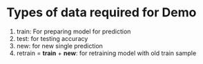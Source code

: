 # Types of data required for Demo
1. train: For preparing model for prediction
2. test: for testing accuracy
3. new: for new single prediction
4. retrain = **train** + **new**: for retraining model with old train sample
